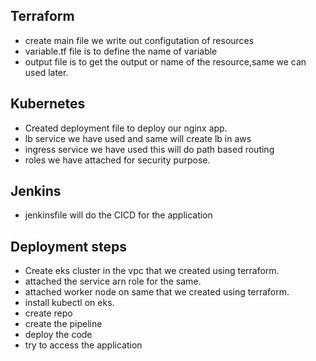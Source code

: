 Terraform
-
- create main file we write out configutation of resources
- variable.tf file is to define the name of variable
- output file is to get the output or name of the resource,same we can used later.

Kubernetes
-
- Created deployment file to deploy our nginx app.
- lb service we have used and same will create lb in aws
- ingress service we have used this will do path based routing
- roles we have attached for security purpose.

Jenkins
-
- jenkinsfile will do the CICD for the application

Deployment steps
-
- Create eks cluster in the vpc that we created using terraform.
-  attached the service arn role for the same.
- attached worker node on same that we created using terraform.
- install kubectl on eks.
- create repo
- create the pipeline
- deploy the code
- try to access the application


